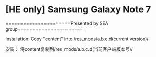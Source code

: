 ﻿# [HE only] Samsung Galaxy Note 7

======================Presented by SEA group======================

Installation: 
Copy "content" into /res_mods/a.b.c.d(current version)/

安装：
将content复制到/res_mods/a.b.c.d(当前客户端版本号)/

